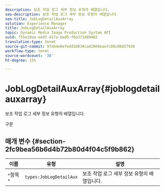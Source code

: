```yaml
---
description: 보조 작업 로그 세부 정보 유형의 배열입니다.
seo-description: 보조 작업 로그 세부 정보 유형의 배열입니다.
seo-title: JobLogDetailAuxArray
solution: Experience Manager
title: JobLogDetailAuxArray
topic: Dynamic Media Image Production System API
uuid: f55e10aa-eedf-41fa-bed5-f6a373d89482
translation-type: tm+mt
source-git-commit: 97a84e8e7edd3d834ca42069eae7c09c00d57938
workflow-type: tm+mt
source-wordcount: '38'
ht-degree: 15%

---
```



# JobLogDetailAuxArray{#joblogdetailauxarray}

보조 작업 로그 세부 정보 유형의 배열입니다.

구문

## 매개 변수 {#section-2fc9bea56b6d4b72b80d4f04c5f9b862}

| 이름 | 유형 | 설명 |
|---|---|---|
| `*`항목`*` | `types:JobLogDetailAux` | 보조 작업 로그 세부 정보 유형의 배열입니다. |

